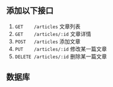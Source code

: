 

## 添加以下接口
1. `GET    /articles`         文章列表
2. `GET    /articles/:id`     文章详情
3. `POST   /articles`         添加文章
4. `PUT    /articles/:id`     修改某一篇文章
5. `DELETE /articles/:id`     删除某一篇文章


## 数据库
